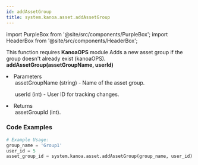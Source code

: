 ```yaml
---
id: addAssetGroup
title: system.kanoa.asset.addAssetGroup
---
```


import PurpleBox from '@site/src/components/PurpleBox';
import HeaderBox from '@site/src/components/HeaderBox';

<PurpleBox>This function requires <b>KanoaOPS</b> module</PurpleBox>
<HeaderBox header="Description">Adds a new asset group if the group doesn't already exist (kanoaOPS).</HeaderBox>
<HeaderBox header="Syntax">
    <b>addAssetGroup(assetGroupName, userId)</b>
    <li> Parameters <br />
        <ul>assetGroupName (string) - Name of the asset group.</ul>
        <ul>userId (int) - User ID for tracking changes.</ul>
    </li>
    <li> Returns <br />
        <ul>assetGroupId (int).</ul>
    </li>
</HeaderBox>

### Code Examples

```python
# Example Usage:
group_name = 'Group1'
user_id = 5
asset_group_id = system.kanoa.asset.addAssetGroup(group_name, user_id)

